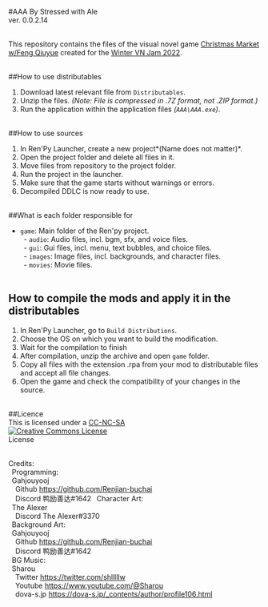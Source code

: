 #AAA
By Stressed with Ale <br>
ver. 0.0.2.14 <br> <br> 

This repository contains the files of the visual novel game [Christmas Market w/Feng Qiuyue](https://stressd.itch.io/chrstms-mrkt-wth-fng-qye) created for the [Winter VN Jam 2022](https://itch.io/jam/winter-vn-jam-2022). <br> <br>

##How to use distributables <br> 
1. Download latest relevant file from `Distributables`. <br>
2. Unzip the files. *(Note: File is compressed in .7Z format, not .ZIP format.)* <br>
3. Run the application within the application files *(`AAA\AAA.exe`)*. <br> <br> 

##How to use sources <br> 
1. In Ren'Py Launcher, create a new project*(Name does not matter)*. <br>
2. Open the project folder and delete all files in it. <br> 
3. Move files from repository to the project folder. <br> 
4. Run the project in the launcher. <br> 
5. Make sure that the game starts without warnings or errors. <br> 
6. Decompiled DDLC is now ready to use. <br> <br> 

##What is each folder responsible for <br>
- `game`: Main folder of the Ren'py project. <br> 
&ensp;- `audio`: Audio files, incl. bgm, sfx, and voice files. <br>
&ensp;- `gui`: Gui files, incl. menu, text bubbles, and choice files. <br>
&ensp;- `images`: Image files, incl. backgrounds, and character files. <br>
&ensp;- `movies`: Movie files. <br><br> 

## How to compile the mods and apply it in the distributables <br> 
1. In Ren'Py Launcher, go to `Build Distributions`.<br> 
2. Choose the OS on which you want to build the modification. <br>
3. Wait for the compilation to finish
4. After compilation, unzip the archive and open `game` folder. <br>
5. Copy all files with the extension .rpa from your mod to distributable files and accept all file changes. <br> 
6. Open the game and check the compatibility of your changes in the source. <br> <br> 

##Licence <br> 
This is licensed under a [CC-NC-SA](http://github.com/Renjian-Buchai/AAA/LICENSE) <br> 
<a rel="license" href="http://creativecommons.org/licenses/by-nc-sa/4.0/"><img alt="Creative Commons License" style="border-width:0" src="https://i.creativecommons.org/l/by-nc-sa/4.0/88x31.png" /></a><br /> License<br> <br> 

Credits: <br>
&ensp;Programming: <br> 
&ensp;Gahjouyooj <br> 
&emsp;Github https://github.com/Renjian-buchai <br> 
&emsp;Discord 鸭励善达#1642 
&ensp;Character Art: <br>
&ensp;The Alexer <br>
&emsp;Discord The Alexer#3370 <br>
&ensp;Background Art: <br>
&ensp;Gahjouyooj <br>
&emsp;Github https://github.com/Renjian-buchai <br>
&emsp;Discord 鸭励善达#1642 <br>
&ensp;BG Music: <br>
&ensp;Sharou <br>
&emsp;Twitter https://twitter.com/shlllllw <br>
&emsp;Youtube https://www.youtube.com/@Sharou <br>
&emsp;dova-s.jp https://dova-s.jp/_contents/author/profile106.html <br>